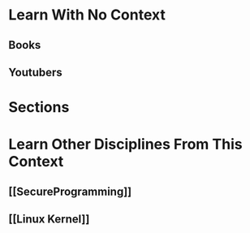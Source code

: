 # Learn With No Context 
## Books

## Youtubers


# Sections

# Learn Other Disciplines From This Context
## [[SecureProgramming]]
## [[Linux Kernel]]